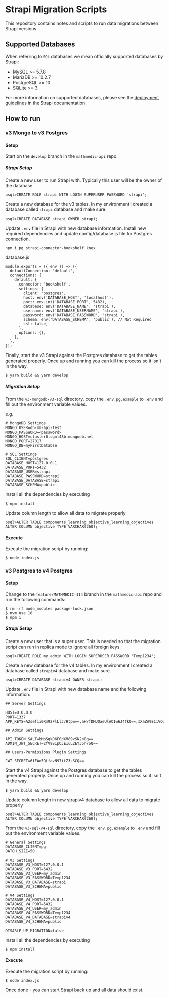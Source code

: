 # Strapi Migration Scripts

This repository contains notes and scripts to run data migrations between Strapi versions

## Supported Databases

When referring to `SQL` databases we mean officially supported databases by Strapi:

- MySQL >= 5.7.8
- MariaDB >= 10.2.7
- PostgreSQL >= 10
- SQLite >= 3

For more information on supported databases, please see the [deployment guidelines](https://docs.strapi.io/developer-docs/latest/setup-deployment-guides/deployment.html#general-guidelines) in the Strapi documentation.

## How to run
### v3 Mongo to v3 Postgres

#### Setup

Start on the `develop` branch in the `mathmedic-api` repo.
##### Strapi Setup
Create a new user to run Strapi with.  Typically this user will be the owner of the database.
```
psql>CREATE ROLE strapi WITH LOGIN SUPERUSER PASSWORD 'strapi';
```


Create a new database for the v3 tables.  In my environment I created a database called `strapi` database and make sure.
```
psql>CREATE DATABASE strapi OWNER strapi;
```

Update `.env` file in Strapi with new database information.  Install new required dependencies and update config/database.js file for Postgres connection.  

```
npm i pg strapi-connector-bookshelf knex
```

database.js
```
module.exports = ({ env }) => ({
  defaultConnection: 'default',
  connections: {
    default: {
      connector: 'bookshelf',
      settings: {
        client: 'postgres',
        host: env('DATABASE_HOST', 'localhost'),
        port: env.int('DATABASE_PORT', 5432),
        database: env('DATABASE_NAME', 'strapi'),
        username: env('DATABASE_USERNAME', 'strapi'),
        password: env('DATABASE_PASSWORD', 'strapi'),
        schema: env('DATABASE_SCHEMA', 'public'), // Not Required
        ssl: false,
      },
      options: {},
    },
  },
});
```

Finally, start the v3 Strapi against the Postgres database to get the tables generated properly. Once up and running you can kill the process so it isn't in the way.
```
$ yarn build && yarn develop
```


##### Migration Setup
From the `v3-mongodb-v3-sql` directory, copy the `.env.pg.example` to `.env` and fill out the environment variable values.

e.g.
``` 
# MongoDB Settings
MONGO_USER=db-mm-api-test
MONGO_PASSWORD=<password>
MONGO_HOST=cluster0.sgml48b.mongodb.net
MONGO_PORT=27017
MONGO_DB=myFirstDatabse

# SQL Settings
SQL_CLIENT=postgres
DATABASE_HOST=127.0.0.1
DATABASE_PORT=5432
DATABASE_USER=strapi
DATABASE_PASSWORD=strapi
DATABASE_DATABASE=strapi
DATABASE_SCHEMA=public
```


Install all the dependencies by executing
```
$ npm install
```

Update column length to allow all data to migrate properly
```
psql>ALTER TABLE components_learning_objective_learning_objectives ALTER COLUMN objective TYPE VARCHAR(260);
```

#### Execute

Execute the migration script by running:
```
$ node index.js
```


### v3 Postgres to v4 Postgres

#### Setup
Change to the `feature/MATHMEDIC-114` branch in the `mathmedic-api` repo and run the following commands:

```
$ rm -rf node_modules package-lock.json
$ nvm use 18
$ npm i
```

##### Strapi Setup
Create a new user that is a super user.  This is needed so that the migration script can run in replica mode to ignore all foreign keys.
```
psql>CREATE ROLE my_admin WITH LOGIN SUPERUSER PASSWORD 'Temp1234';
```


Create a new database for the v4 tables.  In my environment I created a database called `strapiv4` database and make sure.
```
psql>CREATE DATABASE strapiv4 OWNER strapi;
```

Update `.env` file in Strapi with new database name and the following information:
```
## Server Settings

HOST=0.0.0.0
PORT=1337
APP_KEYS=A2sefii0Rm92FlLlJ/Htpw==,aH/fDMUQaeUlAOIw6J4TkQ==,IXaZA9E1iVQUg3tXn/Vrpw==,IcsJUL60I9k6sb+qg5L8lg==

## Admin Settings

API_TOKEN_SALT=bMoSqkD6F0dXM89vSN2n8g==
ADMIN_JWT_SECRET=2fV9S1pOJEIuL2EY35n/oQ==

## Users-Permissions Plugin Settings

JWT_SECRET=6fFAo5QLfavN97itZ3sSCQ==
```

Start the v4 Strapi against the Postgres database to get the tables generated properly. Once up and running you can kill the process so it isn't in the way.
```
$ yarn build && yarn develop
```

Update column length in new strapiv4 database to allow all data to migrate properly
```
psql>ALTER TABLE components_learning_objective_learning_objectives ALTER COLUMN objective TYPE VARCHAR(260);
```

From the `v3-sql-v4-sql` directory, copy the `.env.pg.example` to `.env` and fill out the environment variable values.
```
# General Settings
DATABASE_CLIENT=pg
BATCH_SIZE=50

# V3 Settings
DATABASE_V3_HOST=127.0.0.1
DATABASE_V3_PORT=5432
DATABASE_V3_USER=my_admin
DATABASE_V3_PASSWORD=Temp1234
DATABASE_V3_DATABASE=strapi
DATABASE_V3_SCHEMA=public

# V4 Settings
DATABASE_V4_HOST=127.0.0.1
DATABASE_V4_PORT=5432
DATABASE_V4_USER=my_admin
DATABASE_V4_PASSWORD=Temp1234
DATABASE_V4_DATABASE=strapiv4
DATABASE_V4_SCHEMA=public

DISABLE_UP_MIGRATION=false
```

Install all the dependencies by executing
```
$ npm install
```

#### Execute

Execute the migration script by running:
```
$ node index.js
```

Once done - you can start Strapi back up and all data should exist.
